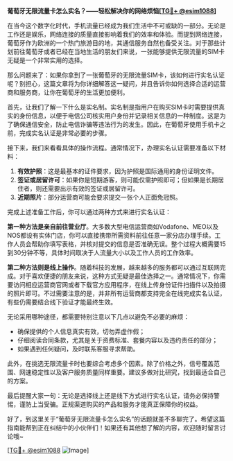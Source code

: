 **葡萄牙无限流量卡怎么实名？——轻松解决你的网络烦恼[[TG💪+ @esim1088](https://t.me/s/esim1088)]**

在当今这个数字化时代，手机流量已经成为我们生活中不可或缺的一部分。无论是工作还是娱乐，网络连接的质量直接影响着我们的效率和体验。而提到网络连接，葡萄牙作为欧洲的一个热门旅游目的地，其通信服务自然也备受关注。对于那些计划前往葡萄牙或者已经在当地生活的朋友们来说，一张能够提供无限流量的SIM卡无疑是一个非常实用的选择。

那么问题来了：如果你拿到了一张葡萄牙的无限流量SIM卡，该如何进行实名认证呢？别担心，这篇文章将为你详细解答这一疑问，并且告诉你如何选择合适的运营商和服务商，让你在葡萄牙的生活更加便利。

首先，让我们了解一下什么是实名制。实名制是指用户在购买SIM卡时需要提供真实的身份信息，以便于电信公司核实用户身份并记录相关信息的一种制度。这是为了确保通信安全，防止电信诈骗等违法行为的发生。因此，在葡萄牙使用手机卡之前，完成实名认证是非常必要的步骤。

接下来，我们来看看具体的操作流程。通常情况下，办理实名认证需要准备以下材料：

1. **有效护照**：这是最基本的证件要求，因为护照是国际通用的身份证明文件。
2. **签证或居留许可**：如果你是短期游客，则可能仅需护照即可；但如果是长期居住者，则还需要出示有效的签证或居留许可。
3. **近期照片**：部分运营商可能会要求提交一张个人正面免冠照。

完成上述准备工作后，你可以通过两种方式来进行实名认证：

**第一种方法是亲自前往营业厅**。大多数大型电信运营商如Vodafone、MEO以及NOS都设有实体门店，你可以直接携带所需资料前往任意一家分店办理手续。工作人员会帮助你填写表格，并核对提交的信息是否准确无误。整个过程大概需要15到30分钟不等，具体时间取决于人流量大小以及工作人员的工作效率。

**第二种方法则是线上操作**。随着科技的发展，越来越多的服务都可以通过互联网完成。对于喜欢便捷的朋友来说，这种方式无疑是最佳选择之一。通常情况下，你需要访问相应运营商官网或者下载官方应用程序，在线上传身份证件扫描件以及拍摄的照片即可。不过需要注意的是，并非所有运营商都支持完全在线完成实名认证，有些仍需要结合线下验证才能最终生效。

无论采用哪种途径，都需要特别注意以下几点以避免不必要的麻烦：

- 确保提供的个人信息真实有效，切勿弄虚作假；
- 仔细阅读合同条款，尤其是关于资费标准、套餐内容以及违约责任的部分；
- 如果遇到任何疑问，及时联系客服寻求帮助。

此外，在挑选无限流量卡时也要综合考虑多个因素。除了价格之外，信号覆盖范围、网速稳定性以及客户服务质量同样重要。建议多做对比研究，找到最适合自己的方案。

最后提醒大家一句：无论是选择线上还是线下方式进行实名认证，请务必保持警惕，谨防上当受骗。正规渠道购买的产品和服务才能真正保障你的权益。

好了，到这里关于“葡萄牙无限流量卡怎么实名”的话题就差不多聊完了。希望这篇指南能帮到正在纠结中的小伙伴们！如果还有其他想了解的内容，欢迎随时留言讨论哦~

[[TG💪+ @esim1088](https://t.me/s/esim1088) ![Image](https://i.postimg.cc/4NQfJmqS/Snipaste-2025-05-13-00-14-12.png)]